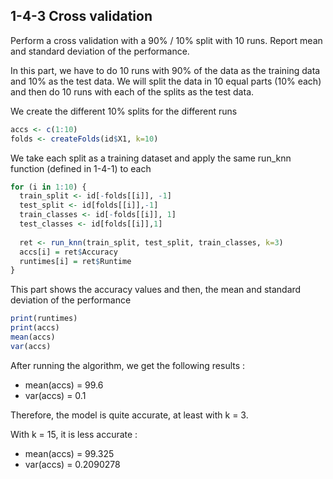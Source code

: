 ## 1-4-3 Cross validation
Perform a cross validation with a 90% / 10% split with 10 runs. Report mean and standard deviation of the performance. 

In this part, we have to do 10 runs with 90% of the data as the training data and 10% as the test data. We will split the data in 10 equal parts (10% each) and then do 10 runs with each of the splits as the test data.


We create the different 10% splits for the different runs
````R
accs <- c(1:10)
folds <- createFolds(id$X1, k=10)
````

We take each split as a training dataset and apply the same run_knn function (defined in 1-4-1) to each
````R
for (i in 1:10) {
  train_split <- id[-folds[[i]], -1]
  test_split <- id[folds[[i]],-1]
  train_classes <- id[-folds[[i]], 1]
  test_classes <- id[folds[[i]],1]
  
  ret <- run_knn(train_split, test_split, train_classes, k=3)
  accs[i] = ret$Accuracy
  runtimes[i] = ret$Runtime
}
````

This part shows the accuracy values and then, the mean and standard deviation of the performance
````R
print(runtimes)
print(accs)
mean(accs)
var(accs)
````

After running the algorithm, we get the following results :

* mean(accs) = 99.6
* var(accs) = 0.1

Therefore, the model is quite accurate, at least with k = 3.

With k = 15, it is less accurate : 
* mean(accs) = 99.325
* var(accs) = 0.2090278
